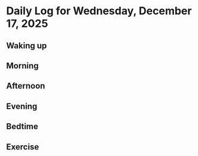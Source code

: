 # Daily Log for Wednesday, December 17, 2025

## Waking up

## Morning

## Afternoon

## Evening

## Bedtime

## Exercise
